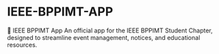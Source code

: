 # IEEE-BPPIMT-APP
📱 IEEE BPPIMT App An official app for the IEEE BPPIMT Student Chapter, designed to streamline event management, notices, and educational resources.
